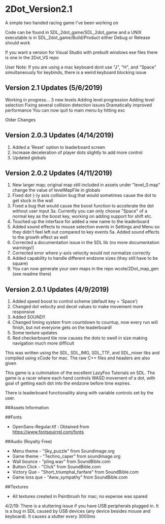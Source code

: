 # 2Dot_Version2.1
A simple two handed racing game I've been working on

Code can be found in SDL_2dot_game/SDL_2dot_game and a UNIX executable is in SDL_2dot_game/Build/Product either Debug or Release should work

If you want a version for Visual Studio with prebuilt windows exe files there is one in the 2Dot_VS repo

User Note: If you are using a mac keyboard dont use "J", "H", and "Space" simultaneously for  keybinds, there is a weird keyboard blocking issue

## Version 2.1 Updates (5/6/2019)
Working in progress...
3 new levels
Adding level progression
Adding level selection
Fixing several collision detection issues
Dramatically improved performance
You can now quit to main menu by hitting esc

Older Changes
## Version 2.0.3 Updates (4/14/2019)
 1.  Added a 'Reset' option to leaderboard screen
 2.  Increase deceleration of player dots slightly to add more control
 3.  Updated globals

## Version 2.0.2 Updates (4/11/2019)
 
 1.  New larger map; original map still included in assets under "level_0.map" change the value of levelMapFile in globals
 2.  Fixed dot  (-)y axis collision bug that would sometimes cause the dot to get stuck in the wall
 3.  Fixed a bug that would cause the boost function to accelerate the dot without user input
        3a. Currently you can only choose "Space" of a normal key as the boost key, working on adding support for shift etc.
 4.  Touched up the interface for added a new name to the leaderboard
 5.  Added sound effects to mouse selection events in Settings and Menu so they didn't feel left out compared to key events
        5a.  Added sound effects to the growth effect as well
 6.  Corrected a documentation issue in the SDL lib (no more documentation warnings!)
 7.  Corrected error where y-axis velocity would not normalize correctly
 8.  Added capability to handle different endzone sizes (they still have to be square)
 9.  You can now generate your own maps in the repo wcole/2Dot_map_gen (see readme there)




## Version 2.0.1 Updates (4/9/2019)

1) Added speed boost to control scheme (default key = 'Space')
2) Changed dot velocity and decel values to make movement more responsive
3) Added SOUND!! 
4) Changed timing system from countdown to countup, now every run will finish, but not everyone gets on the leaderboard!
5) Some texture updates
6) Red checkerboard tile now causes the dots to swell in size making navigation much more difficult

This was written using the SDL, SDL_IMG, SDL_TTF, and SDL_mixer libs and compiled using xCode for mac.  The raw C++ files and headers
are also given

This game is a culmination of the excellent LazyFoo Tutorials on SDL.  The game is a racer where each hand controls WASD 
movement of a dot, with goal of getting each dot into the endzone before time expires.

There is leaderboard functionaility along with variable controls set by the user.

##Assets Information

##Fonts
 - OpenSans-Regular.ttf : Obtained from https://www.fontsquirrel.com/fonts

##Audio (Royalty Free)
 - Menu theme - "Sky_puzzle" from Soundimage.org
 - Game theme - "Techno_caper" from soundimage.org
 - Wall bounce - "pling.wav" from SoundBible.com
 - Button Click - "Click" from SoundBible.com
 - Victory Que - "Short_triumphal_fanfare" from SoundBible.com
 - Game loss que - "Aww_sympathy" from SoundBible.com

##Textures
 - All textures created in Paintbrush for mac; no expense was spared

4/2/19: There is a stuttering issue if you have USB peripherals plugged in.  It is a bug in SDL caused by USB devices (any device besides mouse and keyboard).  It causes a stutter every 3000ms
